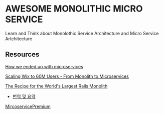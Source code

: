 AWESOME MONOLITHIC MICRO SERVICE
========================

Learn and Think about Monolothic Service Architecture and Micro Service Artchitecture

## Resources
[How we ended up with microservices](http://philcalcado.com/2015/09/08/how_we_ended_up_with_microservices.html)

[Scaling Wix to 60M Users - From Monolith to Microservices](http://stackshare.io/wix/scaling-wix-to-60m-users-from-monolith-to-microservices)

[The Recipe for the World's Largest Rails Monolith](https://speakerdeck.com/a_matsuda/the-recipe-for-the-worlds-largest-rails-monolith)
- [번역 및 요약](http://test-driven.me/archives/217)

[MircoservicePremium](http://martinfowler.com/bliki/MicroservicePremium.html)
